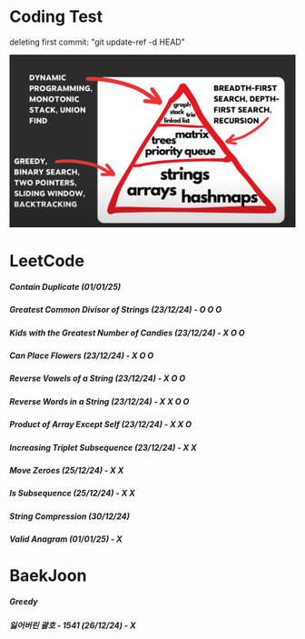 # Coding Test

deleting first commit: "git update-ref -d HEAD"


![Image](image.png)

# LeetCode
##### Contain Duplicate (01/01/25)
##### Greatest Common Divisor of Strings (23/12/24) - O O O
##### Kids with the Greatest Number of Candies (23/12/24) - X O O
##### Can Place Flowers (23/12/24) - X O O
##### Reverse Vowels of a String (23/12/24) - X O O
##### Reverse Words in a String (23/12/24) - X X O O
##### Product of Array Except Self (23/12/24) - X X O
##### Increasing Triplet Subsequence (23/12/24) - X X 
##### Move Zeroes (25/12/24) - X X
##### Is Subsequence (25/12/24) - X X
##### String Compression (30/12/24) 
##### Valid Anagram (01/01/25) - X

# BaekJoon 
##### Greedy
##### 잃어버린 괄호 - 1541 (26/12/24) - X


